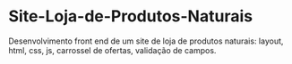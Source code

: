 # Site-Loja-de-Produtos-Naturais
Desenvolvimento front end de um site de loja de produtos naturais: layout, html, css, js, carrossel de ofertas, validação de campos.
